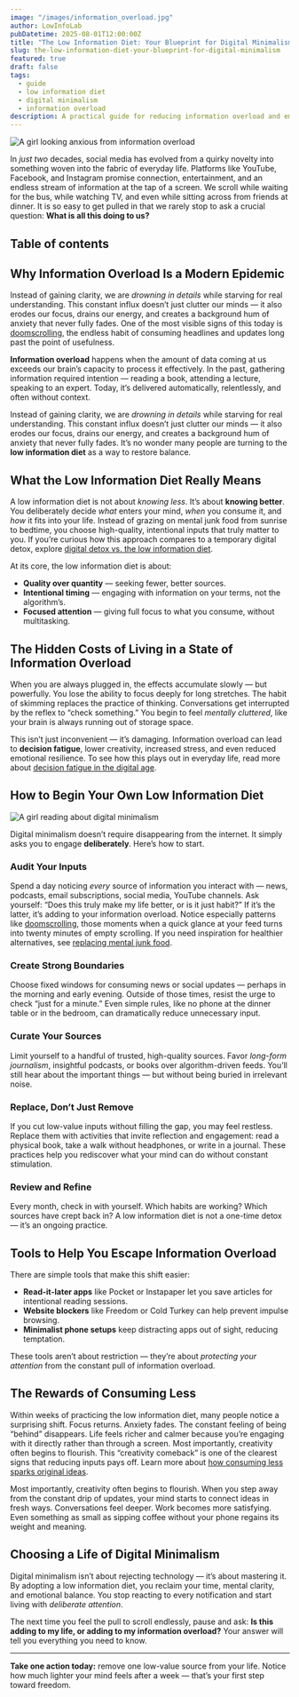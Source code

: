 ```yaml
---
image: "/images/information_overload.jpg"
author: LowInfoLab
pubDatetime: 2025-08-01T12:00:00Z
title: "The Low Information Diet: Your Blueprint for Digital Minimalism"
slug: the-low-information-diet-your-blueprint-for-digital-minimalism
featured: true
draft: false
tags:
  - guide
  - low information diet
  - digital minimalism
  - information overload
description: A practical guide for reducing information overload and embracing digital minimalism.
---
```


![A girl looking anxious from information overload](@/assets/images/information_overload.jpg)

In _just two_ decades, social media has evolved from a quirky novelty into something woven into the fabric of everyday life. Platforms like YouTube, Facebook, and Instagram promise connection, entertainment, and an endless stream of information at the tap of a screen. We scroll while waiting for the bus, while watching TV, and even while sitting across from friends at dinner. It is so easy to get pulled in that we rarely stop to ask a crucial question: **What is all this doing to us?**

## Table of contents

## Why Information Overload Is a Modern Epidemic

Instead of gaining clarity, we are _drowning in details_ while starving for real understanding. This constant influx doesn’t just clutter our minds — it also erodes our focus, drains our energy, and creates a background hum of anxiety that never fully fades. One of the most visible signs of this today is [doomscrolling](../why-we-cant-stop-scrolling), the endless habit of consuming headlines and updates long past the point of usefulness.

**Information overload** happens when the amount of data coming at us exceeds our brain’s capacity to process it effectively. In the past, gathering information required intention — reading a book, attending a lecture, speaking to an expert. Today, it’s delivered automatically, relentlessly, and often without context.

Instead of gaining clarity, we are _drowning in details_ while starving for real understanding. This constant influx doesn’t just clutter our minds — it also erodes our focus, drains our energy, and creates a background hum of anxiety that never fully fades. It’s no wonder many people are turning to the **low information diet** as a way to restore balance.

## What the Low Information Diet Really Means

A low information diet is not about _knowing less_. It’s about **knowing better**. You deliberately decide _what_ enters your mind, _when_ you consume it, and _how_ it fits into your life. Instead of grazing on mental junk food from sunrise to bedtime, you choose high-quality, intentional inputs that truly matter to you. If you’re curious how this approach compares to a temporary digital detox, explore [digital detox vs. the low information diet](../posts/digital-detox-vs-low-information-diet).

At its core, the low information diet is about:

- **Quality over quantity** — seeking fewer, better sources.
- **Intentional timing** — engaging with information on your terms, not the algorithm’s.
- **Focused attention** — giving full focus to what you consume, without multitasking.

## The Hidden Costs of Living in a State of Information Overload

When you are always plugged in, the effects accumulate slowly — but powerfully. You lose the ability to focus deeply for long stretches. The habit of skimming replaces the practice of thinking. Conversations get interrupted by the reflex to “check something.” You begin to feel _mentally cluttered_, like your brain is always running out of storage space.

This isn’t just inconvenient — it’s damaging. Information overload can lead to **decision fatigue**, lower creativity, increased stress, and even reduced emotional resilience. To see how this plays out in everyday life, read more about [decision fatigue in the digital age](../posts/decision-fatigue-digital-age).

## How to Begin Your Own Low Information Diet

![A girl reading about digital minimalism](@/assets/images/digital_minimalism.jpg)

Digital minimalism doesn’t require disappearing from the internet. It simply asks you to engage **deliberately**. Here’s how to start.

### Audit Your Inputs

Spend a day noticing _every_ source of information you interact with — news, podcasts, email subscriptions, social media, YouTube channels. Ask yourself: “Does this truly make my life better, or is it just habit?” If it’s the latter, it’s adding to your information overload. Notice especially patterns like [doomscrolling](../posts/why-we-cant-stop-scrolling), those moments when a quick glance at your feed turns into twenty minutes of empty scrolling. If you need inspiration for healthier alternatives, see [replacing mental junk food](../posts/replacing-mental-junk-food).

### Create Strong Boundaries

Choose fixed windows for consuming news or social updates — perhaps in the morning and early evening. Outside of those times, resist the urge to check “just for a minute.” Even simple rules, like no phone at the dinner table or in the bedroom, can dramatically reduce unnecessary input.

### Curate Your Sources

Limit yourself to a handful of trusted, high-quality sources. Favor _long-form journalism_, insightful podcasts, or books over algorithm-driven feeds. You’ll still hear about the important things — but without being buried in irrelevant noise.

### Replace, Don’t Just Remove

If you cut low-value inputs without filling the gap, you may feel restless. Replace them with activities that invite reflection and engagement: read a physical book, take a walk without headphones, or write in a journal. These practices help you rediscover what your mind can do without constant stimulation.

### Review and Refine

Every month, check in with yourself. Which habits are working? Which sources have crept back in? A low information diet is not a one-time detox — it’s an ongoing practice.

## Tools to Help You Escape Information Overload

There are simple tools that make this shift easier:

- **Read-it-later apps** like Pocket or Instapaper let you save articles for intentional reading sessions.
- **Website blockers** like Freedom or Cold Turkey can help prevent impulse browsing.
- **Minimalist phone setups** keep distracting apps out of sight, reducing temptation.

These tools aren’t about restriction — they’re about _protecting your attention_ from the constant pull of information overload.

## The Rewards of Consuming Less

Within weeks of practicing the low information diet, many people notice a surprising shift. Focus returns. Anxiety fades. The constant feeling of being “behind” disappears. Life feels richer and calmer because you’re engaging with it directly rather than through a screen. Most importantly, creativity often begins to flourish. This “creativity comeback” is one of the clearest signs that reducing inputs pays off. Learn more about [how consuming less sparks original ideas](../posts/the-creativity-comeback).

Most importantly, creativity often begins to flourish. When you step away from the constant drip of updates, your mind starts to connect ideas in fresh ways. Conversations feel deeper. Work becomes more satisfying. Even something as small as sipping coffee without your phone regains its weight and meaning.

## Choosing a Life of Digital Minimalism

Digital minimalism isn’t about rejecting technology — it’s about mastering it. By adopting a low information diet, you reclaim your time, mental clarity, and emotional balance. You stop reacting to every notification and start living with _deliberate attention_.

The next time you feel the pull to scroll endlessly, pause and ask: **Is this adding to my life, or adding to my information overload?** Your answer will tell you everything you need to know.

---

**Take one action today:** remove one low-value source from your life. Notice how much lighter your mind feels after a week — that’s your first step toward freedom.
